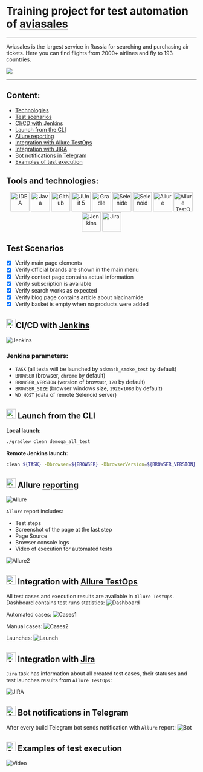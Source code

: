 # Training project for test automation of [aviasales](https://www.aviasales.ru/)

---

Aviasales is the largest service in Russia for searching and purchasing air tickets. 
Here you can find flights from 2000+ airlines and fly to 193 countries.

<a href="https://www.aviasales.ru/"><img src="./media/img/aviasales.webp"/></a>

---

## Content:

- <a href="#tools">Technologies</a>
- <a href="#scenarios">Test scenarios</a>
- <a href="#jenkins">CI/CD with Jenkins</a>
- <a href="#cli">Launch from the CLI</a>
- <a href="#allure">Allure reporting</a>
- <a href="#allure-testops">Integration with Allure TestOps</a>
- <a href="#jira">Integration with JIRA</a>
- <a href="#telegram">Bot notifications in Telegram</a>
- <a href="#video">Examples of test execution</a>


<a id="tools"></a>
## Tools and technologies:
<p align="center">
<a href="https://www.jetbrains.com/idea/"><img src="./media/img/Idea.svg" width="50" height="50"  alt="IDEA"/></a>  
<a href="https://www.java.com/"><img src="./media/img/java.svg" width="50" height="50"  alt="Java"/></a>  
<a href="https://github.com/"><img src="./media/img/github.svg" width="50" height="50"  alt="Github"/></a>  
<a href="https://junit.org/junit5/"><img src="./media/img/JUnit5.svg" width="50" height="50"  alt="JUnit 5"/></a>  
<a href="https://gradle.org/"><img src="./media/img/Gradle.svg" width="50" height="50"  alt="Gradle"/></a>  
<a href="https://selenide.org/"><img src="./media/img/Selenide.svg" width="50" height="50"  alt="Selenide"/></a>  
<a href="https://aerokube.com/selenoid/"><img src="./media/img/Selenoid.svg" width="50" height="50"  alt="Selenoid"/></a>  
<a href="https://github.com/allure-framework/allure2"><img src="./media/img/Allure.svg" width="50" height="50"  alt="Allure"/></a>
<a href="https://qameta.io/"><img src="./media/img/AllureTestOps.svg" width="50" height="50"  alt="Allure TestOps"/></a>   
<a href="https://www.jenkins.io/"><img src="./media/img/Jenkins.svg" width="50" height="50"  alt="Jenkins"/></a>  
<a href="https://www.atlassian.com/ru/software/jira/"><img src="./media/img/JIRA.svg" width="50" height="50"  alt="Jira"/></a>
</p>

<a id="scenarios"></a>
## Test Scenarios
* [x] Verify main page elements
* [x] Verify official brands are shown in the main menu
* [x] Verify contact page contains actual information
* [x] Verify subscription is available 
* [x] Verify search works as expected
* [x] Verify blog page contains article about niacinamide
* [x] Verify basket is empty when no products were added 

<a id="jenkins"></a>
## <img alt="Jenkins" height="25" src="./media/img/Jenkins.svg" width="25"/></a><a name="CI/CD with Jenkins"></a>CI/CD with [Jenkins](https://jenkins.autotests.cloud/job/zhizhkunav_aviasales/)</a>
<img alt="Jenkins" src="./media/reports/Jenkins.png"> 

### Jenkins parameters:

- `TASK` (all tests will be launched by `askmask_smoke_test` by default)
- `BROWSER` (browser, `chrome` by default)
- `BROWSER_VERSION` (version of browser, `120` by default)
- `BROWSER_SIZE` (browser windows size, `1920x1080` by default)
- `WD_HOST` (data of remote Selenoid server)

<a id="cli"></a>
## <img alt="cli" height="25" src="./media/img/run.png" width="25"> Launch from the CLI

**Local launch:**
```bash  
./gradlew clean demoqa_all_test
```

**Remote Jenkins launch:**
```bash  
clean ${TASK} -Dbrowser=${BROWSER} -DbrowserVersion=${BROWSER_VERSION} -DbrowserSize=${BROWSER_SIZE} -DwdHost=${WD_HOST}
```

<a id="allure"></a>
## <img alt="Allure" height="25" src="./media/img/Allure.svg" width="25"/></a> <a name="Allure"></a>Allure [reporting](https://jenkins.autotests.cloud/job/zhizhkunav_aviasales/3/allure/)</a>
<img alt="Allure" src="./media/reports/AllureReportExample.PNG"> 

`Allure` report includes:
- Test steps
- Screenshot of the page at the last step
- Page Source
- Browser console logs
- Video of execution for automated tests

<img alt="Allure2" src="./media/reports/AllureReportExample2.PNG">

<a id="allure-testops"></a>
## <img alt="Allure" height="25" src="./media/img/AllureTestOps.svg" width="25"/></a> Integration with <a target="_blank" href="https://allure.autotests.cloud/project/4225/dashboards">Allure TestOps</a>

All test cases and execution results are available in `Allure TestOps`. Dashboard contains test runs statistics:
<img alt="Dashboard" src="./media/reports/Dashboard.PNG">

Automated cases:
<img alt="Cases1" src="./media/reports/AutomatedCases.PNG">

Manual cases:
<img alt="Cases2" src="./media/reports/ManualCases.PNG">

Launches:
<img alt="Launch" src="./media/reports/Launches.PNG">



<a id="jira"></a>
## <img alt="Allure" height="25" src="./media/img/JIRA.svg" width="25"/></a> Integration with <a target="_blank" href="https://jira.autotests.cloud/browse/HOMEWORK-1220">Jira</a>

`Jira` task has information about all created test cases, their statuses and test launches results from `Allure TestOps`:

<img alt="JIRA" src="./media/reports/JIRA.PNG">

<a id="telegram"></a>
## <img alt="Allure" height="25" src="./media/img/Telegram.svg" width="25"/></a> Bot notifications in Telegram
After every build Telegram bot sends notification with `Allure` report:
<img alt="Bot" src="./media/reports/Telegram.PNG"> 

<a id="video"></a>
## <img alt="Selenoid" height="25" src="./media/img/Selenoid.svg" width="25"/></a> Examples of test execution
<img alt="Video" src="./media/videos/video_avia.gif"> 

